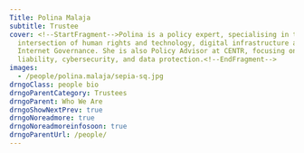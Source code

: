 ```yaml
---
Title: Polina Malaja
subtitle: Trustee
cover: <!--StartFragment-->Polina is a policy expert, specialising in the
  intersection of human rights and technology, digital infrastructure and
  Internet Governance. She is also Policy Advisor at CENTR, focusing on content
  liability, cybersecurity, and data protection.<!--EndFragment-->
images:
  - /people/polina.malaja/sepia-sq.jpg
drngoClass: people bio
drngoParentCategory: Trustees
drngoParent: Who We Are
drngoShowNextPrev: true
drngoNoreadmore: true
drngoNoreadmoreinfosoon: true
drngoParentUrl: /people/
---
```


